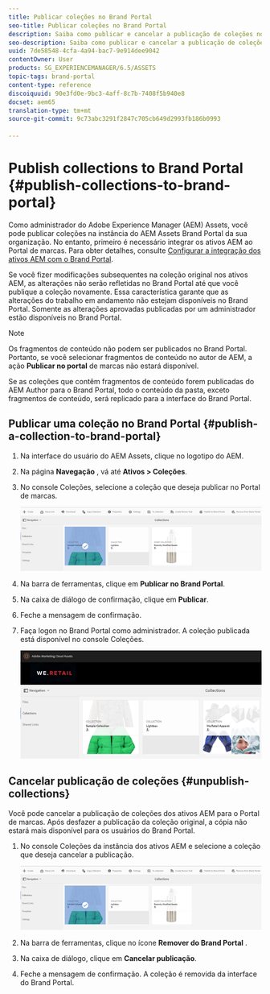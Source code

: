 ```yaml
---
title: Publicar coleções no Brand Portal
seo-title: Publicar coleções no Brand Portal
description: Saiba como publicar e cancelar a publicação de coleções no Portal de marcas.
seo-description: Saiba como publicar e cancelar a publicação de coleções no Portal de marcas.
uuid: 7de58548-4cfa-4a94-bac7-9e914dee9042
contentOwner: User
products: SG_EXPERIENCEMANAGER/6.5/ASSETS
topic-tags: brand-portal
content-type: reference
discoiquuid: 90e3fd0e-9bc3-4aff-8c7b-7408f5b940e8
docset: aem65
translation-type: tm+mt
source-git-commit: 9c73abc3291f2847c705cb649d2993fb186b0993

---
```



# Publish collections to Brand Portal {#publish-collections-to-brand-portal}

Como administrador do Adobe Experience Manager (AEM) Assets, você pode publicar coleções na instância do AEM Assets Brand Portal da sua organização. No entanto, primeiro é necessário integrar os ativos AEM ao Portal de marcas. Para obter detalhes, consulte [Configurar a integração dos ativos AEM com o Brand Portal](/help/assets/brand-portal-configuring-integration.md).

Se você fizer modificações subsequentes na coleção original nos ativos AEM, as alterações não serão refletidas no Brand Portal até que você publique a coleção novamente. Essa característica garante que as alterações do trabalho em andamento não estejam disponíveis no Brand Portal. Somente as alterações aprovadas publicadas por um administrador estão disponíveis no Brand Portal.

>[!NOTE]
>
>Os fragmentos de conteúdo não podem ser publicados no Brand Portal. Portanto, se você selecionar fragmentos de conteúdo no autor de AEM, a ação **Publicar no portal** de marcas não estará disponível.
>
>Se as coleções que contêm fragmentos de conteúdo forem publicadas do AEM Author para o Brand Portal, todo o conteúdo da pasta, exceto fragmentos de conteúdo, será replicado para a interface do Brand Portal.

## Publicar uma coleção no Brand Portal {#publish-a-collection-to-brand-portal}

1. Na interface do usuário do AEM Assets, clique no logotipo do AEM.
1. Na página **Navegação** , vá até **Ativos > Coleções**.
1. No console Coleções, selecione a coleção que deseja publicar no Portal de marcas.

   ![select_collection](assets/select_collection.png)

1. Na barra de ferramentas, clique em **Publicar no Brand Portal**.
1. Na caixa de diálogo de confirmação, clique em **Publicar**.
1. Feche a mensagem de confirmação.
1. Faça logon no Brand Portal como administrador. A coleção publicada está disponível no console Coleções.

   ![coleção publicada](assets/published_collection.png)

## Cancelar publicação de coleções {#unpublish-collections}

Você pode cancelar a publicação de coleções dos ativos AEM para o Portal de marcas. Após desfazer a publicação da coleção original, a cópia não estará mais disponível para os usuários do Brand Portal.

1. No console Coleções da instância dos ativos AEM e selecione a coleção que deseja cancelar a publicação.

   ![select_collection-1](assets/select_collection-1.png)

1. Na barra de ferramentas, clique no ícone **Remover do Brand Portal** .
1. Na caixa de diálogo, clique em **Cancelar publicação**.
1. Feche a mensagem de confirmação. A coleção é removida da interface do Brand Portal.


